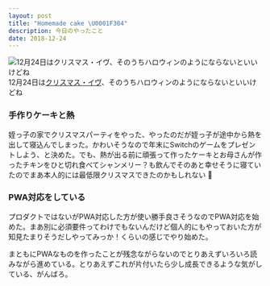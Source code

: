 ```yaml
---
layout: post
title: "Homemade cake \U0001F384"
description: 今日のやったこと
date: 2018-12-24
---
```


![12月24日は[クリスマス・イヴ](http://www.nnh.to/12/24.html)、そのうちハロウィンのようにならないといいけどね](https://cdn-images-1.medium.com/max/800/1*9ms5wAArmViO3JohHvxOUg.png)
12月24日は[クリスマス・イヴ](http://www.nnh.to/12/24.html)、そのうちハロウィンのようにならないといいけどね

### 手作りケーキと熱

姪っ子の家でクリスマスパーティをやった、やったのだが姪っ子が途中から熱を出して寝込んでしまった。かわいそうなので年末にSwitchのゲームをプレゼントしよう、と決めた。でも、熱が出る前に頑張って作ったケーキとお母さんが作ったチキンをひと切れ食べてシャンメリー？も飲んでそのあと幸せそうに寝ていたのでまあ本人的には最低限クリスマスできたのかもしれない 🤔

### PWA対応をしている

プロダクトではないがPWA対応した方が使い勝手良さそうなのでPWA対応を始めた。まあ別に必須要件ってわけでもないんだけど個人的にもやっておいた方が知見たまりそうだしやってみっか！くらいの感じでやり始めた。

まともにPWAなものを作ったことが残念ながらないのでとりあえずいろいろ読みながら進めている。とりあえずこれが片付いたら少し成長できるような気がしている、がんばろ。
